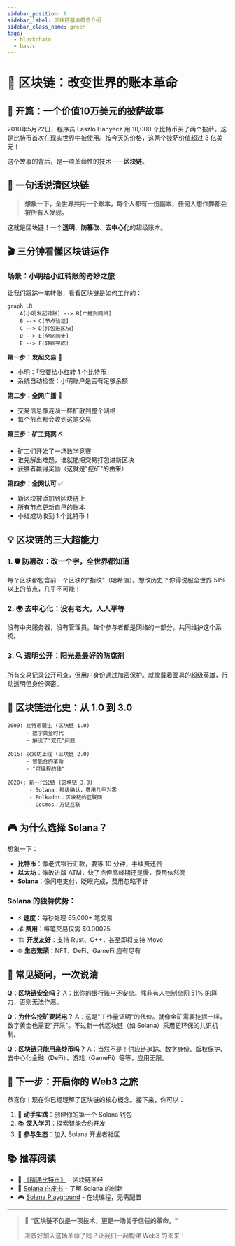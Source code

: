 ```yaml
---
sidebar_position: 6
sidebar_label: 区块链基本概念介绍
sidebar_class_name: green
tags:
  - blockchain
  - basic
---
```


# 🔗 区块链：改变世界的账本革命

## 📖 开篇：一个价值10万美元的披萨故事

2010年5月22日，程序员 Laszlo Hanyecz 用 10,000 个比特币买了两个披萨。这是比特币首次在现实世界中被使用。按今天的价格，这两个披萨价值超过 3 亿美元！

这个故事的背后，是一项革命性的技术——**区块链**。

## 🎯 一句话说清区块链

> **想象一下，全世界共用一个账本，每个人都有一份副本，任何人想作弊都会被所有人发现。**

这就是区块链！一个**透明**、**防篡改**、**去中心化**的超级账本。

## 🎬 三分钟看懂区块链运作

### 场景：小明给小红转账的奇妙之旅

让我们跟踪一笔转账，看看区块链是如何工作的：

```mermaid
graph LR
    A[小明发起转账] --> B[广播到网络]
    B --> C[节点验证]
    C --> D[打包进区块]
    D --> E[全网同步]
    E --> F[转账完成]
```

**第一步：发起交易** 🚀
- 小明：「我要给小红转 1 个比特币」
- 系统自动检查：小明账户是否有足够余额

**第二步：全网广播** 📢
- 交易信息像涟漪一样扩散到整个网络
- 每个节点都会收到这笔交易

**第三步：矿工竞赛** ⛏️
- 矿工们开始了一场数学竞赛
- 谁先解出难题，谁就能把交易打包进新区块
- 获胜者赢得奖励（这就是"挖矿"的由来）

**第四步：全网认可** ✅
- 新区块被添加到区块链上
- 所有节点更新自己的账本
- 小红成功收到 1 个比特币！

## 💡 区块链的三大超能力

### 1. 🛡️ **防篡改**：改一个字，全世界都知道
每个区块都包含前一个区块的"指纹"（哈希值）。想改历史？你得说服全世界 51% 以上的节点，几乎不可能！

### 2. 🌍 **去中心化**：没有老大，人人平等
没有中央服务器，没有管理员。每个参与者都是网络的一部分，共同维护这个系统。

### 3. 🔍 **透明公开**：阳光是最好的防腐剂
所有交易记录公开可查，但用户身份通过加密保护。就像戴着面具的超级英雄，行动透明但身份保密。

## 🚀 区块链进化史：从 1.0 到 3.0

```timeline
2009: 比特币诞生 (区块链 1.0)
      - 数字黄金时代
      - 解决了"双花"问题

2015: 以太坊上线 (区块链 2.0)
      - 智能合约革命
      - "可编程的钱"

2020+: 新一代公链 (区块链 3.0)
       - Solana：秒级确认，费用几乎为零
       - Polkadot：区块链的互联网
       - Cosmos：万链互联
```

## 🎮 为什么选择 Solana？

想象一下：
- **比特币**：像老式银行汇款，要等 10 分钟，手续费还贵
- **以太坊**：像改进版 ATM，快了点但高峰期还是慢，费用依然高
- **Solana**：像闪电支付，眨眼完成，费用忽略不计

### Solana 的独特优势：
- ⚡ **速度**：每秒处理 65,000+ 笔交易
- 💰 **费用**：每笔交易仅需 $0.00025
- 🏗️ **开发友好**：支持 Rust、C++，甚至即将支持 Move
- 🌐 **生态繁荣**：NFT、DeFi、GameFi 应有尽有

## 🤔 常见疑问，一次说清

**Q：区块链安全吗？**
A：比你的银行账户还安全。除非有人控制全网 51% 的算力，否则无法作恶。

**Q：为什么挖矿要耗电？**
A：这是"工作量证明"的代价。就像金矿需要挖掘一样，数字黄金也需要"开采"。不过新一代区块链（如 Solana）采用更环保的共识机制。

**Q：区块链只能用来炒币吗？**
A：当然不是！供应链追踪、数字身份、版权保护、去中心化金融（DeFi）、游戏（GameFi）等等，应用无限。

## 🎯 下一步：开启你的 Web3 之旅

恭喜你！现在你已经理解了区块链的核心概念。接下来，你可以：

1. 🔨 **动手实践**：创建你的第一个 Solana 钱包
2. 📚 **深入学习**：探索智能合约开发
3. 🌟 **参与生态**：加入 Solana 开发者社区

## 📚 推荐阅读

- 🥇 [《精通比特币》](https://github.com/bitcoinbook/bitcoinbook) - 区块链圣经
- 🚀 [Solana 白皮书](https://solana.com/solana-whitepaper.pdf) - 了解 Solana 的创新
- 🎮 [Solana Playground](https://beta.solpg.io) - 在线编程，无需配置

---

> 💬 **"区块链不仅是一项技术，更是一场关于信任的革命。"**
>
> 准备好加入这场革命了吗？让我们一起构建 Web3 的未来！
